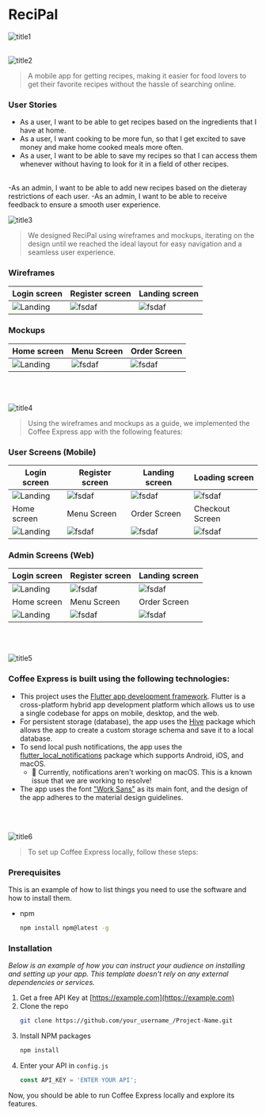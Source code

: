 # ReciPal
![title1](https://github.com/DinaBader/ReciPal/assets/131765110/a5913c84-68ac-4831-9147-7d9941ecfe73)
<br><br>

![title2](https://github.com/DinaBader/ReciPal/assets/131765110/34faaa2b-874d-4146-a0a5-3340f23833cf)
> A mobile app for getting recipes, making it easier for food lovers to get their favorite recipes without the hassle of searching online.

### User Stories
- As a user, I want to be able to get recipes based on the ingredients that I have at home.
- As a user, I want cooking to be more fun, so that I get excited to save money and make home cooked meals more often.
- As a user, I want to be able to save my recipes so that I can access them whenever without having to look for it in a field of other recipes.
<br><br>

-As an admin, I want to be able to add new recipes based on the dieteray restrictions of each user.
-As an admin, I want to be able to receive feedback to ensure a smooth user experience.

![title3](https://github.com/DinaBader/ReciPal/assets/131765110/04db1aa7-1f5e-4482-aa9a-2fab6fd3de50)
> We designed ReciPal using wireframes and mockups, iterating on the design until we reached the ideal layout for easy navigation and a seamless user experience.

### Wireframes
| Login screen  | Register screen |  Landing screen |
| ---| ---| ---|
| ![Landing](./readme/demo/1440x1024.png) | ![fsdaf](./readme/demo/1440x1024.png) | ![fsdaf](./readme/demo/1440x1024.png) |

### Mockups
| Home screen  | Menu Screen | Order Screen |
| ---| ---| ---|
| ![Landing](./readme/demo/1440x1024.png) | ![fsdaf](./readme/demo/1440x1024.png) | ![fsdaf](./readme/demo/1440x1024.png) |

<br><br>

![title4](https://github.com/DinaBader/ReciPal/assets/131765110/25b8cf31-424d-4403-add6-7f0d06fcb808)
> Using the wireframes and mockups as a guide, we implemented the Coffee Express app with the following features:

### User Screens (Mobile)
| Login screen  | Register screen | Landing screen | Loading screen |
| ---| ---| ---| ---|
| ![Landing](https://placehold.co/900x1600) | ![fsdaf](https://placehold.co/900x1600) | ![fsdaf](https://placehold.co/900x1600) | ![fsdaf](https://placehold.co/900x1600) |
| Home screen  | Menu Screen | Order Screen | Checkout Screen |
| ![Landing](https://placehold.co/900x1600) | ![fsdaf](https://placehold.co/900x1600) | ![fsdaf](https://placehold.co/900x1600) | ![fsdaf](https://placehold.co/900x1600) |

### Admin Screens (Web)
| Login screen  | Register screen |  Landing screen |
| ---| ---| ---|
| ![Landing](./readme/demo/1440x1024.png) | ![fsdaf](./readme/demo/1440x1024.png) | ![fsdaf](./readme/demo/1440x1024.png) |
| Home screen  | Menu Screen | Order Screen |
| ![Landing](./readme/demo/1440x1024.png) | ![fsdaf](./readme/demo/1440x1024.png) | ![fsdaf](./readme/demo/1440x1024.png) |

<br><br>

![title5](https://github.com/DinaBader/ReciPal/assets/131765110/d24b798d-0485-4c78-821a-772291a74352)
###  Coffee Express is built using the following technologies:

- This project uses the [Flutter app development framework](https://flutter.dev/). Flutter is a cross-platform hybrid app development platform which allows us to use a single codebase for apps on mobile, desktop, and the web.
- For persistent storage (database), the app uses the [Hive](https://hivedb.dev/) package which allows the app to create a custom storage schema and save it to a local database.
- To send local push notifications, the app uses the [flutter_local_notifications](https://pub.dev/packages/flutter_local_notifications) package which supports Android, iOS, and macOS.
  - 🚨 Currently, notifications aren't working on macOS. This is a known issue that we are working to resolve!
- The app uses the font ["Work Sans"](https://fonts.google.com/specimen/Work+Sans) as its main font, and the design of the app adheres to the material design guidelines.

<br><br>


![title6](https://github.com/DinaBader/ReciPal/assets/131765110/457799c8-44c3-42e4-92eb-f6a0b993c2a6)
> To set up Coffee Express locally, follow these steps:

### Prerequisites

This is an example of how to list things you need to use the software and how to install them.
* npm
  ```sh
  npm install npm@latest -g
  ```

### Installation

_Below is an example of how you can instruct your audience on installing and setting up your app. This template doesn't rely on any external dependencies or services._

1. Get a free API Key at [https://example.com](https://example.com)
2. Clone the repo
   ```sh
   git clone https://github.com/your_username_/Project-Name.git
   ```
3. Install NPM packages
   ```sh
   npm install
   ```
4. Enter your API in `config.js`
   ```js
   const API_KEY = 'ENTER YOUR API';
   ```

Now, you should be able to run Coffee Express locally and explore its features.
